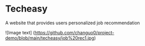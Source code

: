 # Techeasy
A website that provides users personalized job recommendation

![Image text] (https://github.com/changuo0/project-demo/blob/main/techeasy/job%20rec1.jpg)
